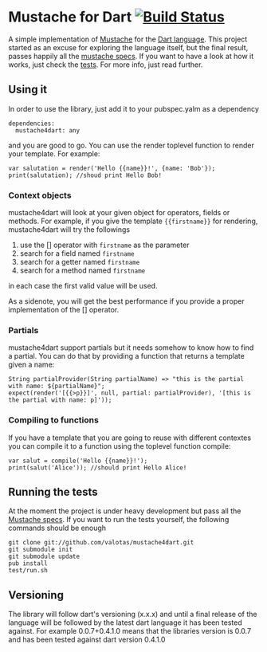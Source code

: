 Mustache for Dart [![Build Status](https://drone.io/github.com/valotas/mustache4dart/status.png)](https://drone.io/github.com/valotas/mustache4dart/latest)
===========================================================================================================================================================
A simple implementation of [Mustache][mustache] for the [Dart language][dart].
This project started as an excuse for exploring the language itself, but the 
final result, passes happily all the [mustache specs][specs]. If you want to 
have a look at how it works, just check the [tests][tests]. For more info, 
just read further.

Using it
--------
In order to use the library, just add it to your pubspec.yalm as a dependency

	dependencies:
	  mustache4dart: any

and you are good to go. You can use the render toplevel function to render your template.
For example:

	var salutation = render('Hello {{name}}!', {name: 'Bob'});
	print(salutation); //shoud print Hello Bob!
	
### Context objects
mustache4dart will look at your given object for operators, fields or methods. For example,
if you give the template `{{firstname}}` for rendering, mustache4dart will try the followings

1. use the [] operator with `firstname` as the parameter
2. search for a field named `firstname`
3. search for a getter named `firstname`
4. search for a method named `firstname`

in each case the first valid value will be used.

As a sidenote, you will get the best performance if you provide a proper implementation of
the [] operator.

### Partials
mustache4dart support partials but it needs somehow to know how to find a partial. You can
do that by providing a function that returns a template given a name:

	String partialProvider(String partialName) => "this is the partial with name: ${partialName}";
	expect(render('[{{>p}}]', null, partial: partialProvider), '[this is the partial with name: p]'));

### Compiling to functions
If you have a template that you are going to reuse with different contextes you can compile
it to a function using the toplevel function compile:

	var salut = compile('Hello {{name}}!');
	print(salut('Alice')); //should print Hello Alice! 

Running the tests
-----------------
At the moment the project is under heavy development but pass all the [Mustache specs][specs]. 
If you want to run the tests yourself, the following commands should be enough

	git clone git://github.com/valotas/mustache4dart.git
	git submodule init
	git submodule update 
	pub install
	test/run.sh
	
Versioning
----------
The library will follow dart's versioning (x.x.x) and until a final release of the language will be 
followed by the latest dart language it has been tested against. For example 0.0.7+0.4.1.0 means that
the libraries version is 0.0.7 and has been tested against dart version 0.4.1.0
	
[mustache]: http://mustache.github.com/
[dart]: http://www.dartlang.org/
[tests]: http://github.com/valotas/mustache4dart/blob/master/test/mustache_tests.dart
[specs]: http://github.com/mustache/spec